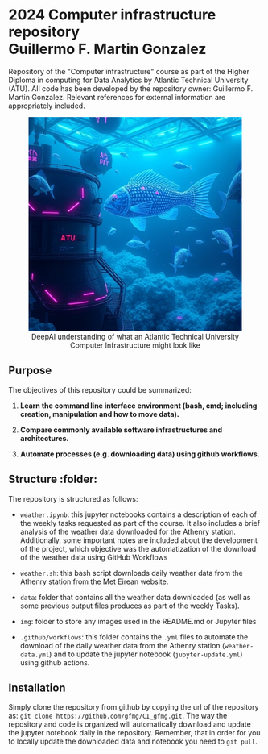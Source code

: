 # 2024 Computer infrastructure repository <br/> Guillermo F. Martin Gonzalez
Repository of the "Computer infrastructure" course as part of the Higher Diploma in computing for Data Analytics by Atlantic Technical University (ATU).  All code has been developed by the repository owner: Guillermo F. Martin Gonzalez. Relevant references for external information are appropriately included.</p>

<figure align="center">
  <img src="./img/ocean_computer.jpg" alt="Atlantic Computer Infrastructure">
  <figcaption> DeepAI understanding of what an Atlantic Technical University Computer Infrastructure might look like</figcaption>
</figure>

## Purpose
The objectives of this repository could be summarized:  

1. **Learn the command line interface environment (bash, cmd; including creation, manipulation and how to move data).** 

2. **Compare commonly available software infrastructures and architectures.**

4. **Automate processes (e.g. downloading data) using github workflows.**


## Structure :folder:
The repository is structured as follows: 

- `weather.ipynb`: this jupyter notebooks contains a description of each of the weekly tasks requested as part of the course. It also includes a brief analysis of the weather data downloaded for the Athenry station. Additionally, some important notes are included about the development of the project, which objective was the automatization of the download of the weather data using GitHub Workflows 

- `weather.sh`: this bash script downloads daily weather data from the Athenry station from the Met Eirean website.  

- `data`: folder that contains all the weather data downloaded (as well as some previous output files produces as part of the weekly Tasks). 

- `img`: folder to store any images used in the README.md or Jupyter files 

- `.github/workflows`: this folder contains the ```.yml``` files to automate the download of the daily weather data from the Athenry station (```weather-data.yml```) and to update the jupyter notebook (```jupyter-update.yml```) using github actions. 

## Installation
Simply clone the repository from github by copying the url of the repository as: `git clone https://github.com/gfmg/CI_gfmg.git`. The way the repository and code is organized will automatically download and update the jupyter notebook daily in the repository. Remember, that in order for you to locally update the downloaded data and notebook you need to `git pull`.